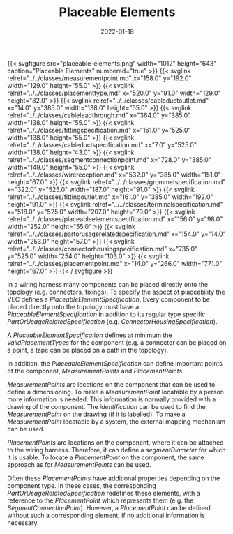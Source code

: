 ﻿---
title: Placeable Elements
toc: false
type: specs
layout: diagram
date: "2022-01-18"
draft: false
specification: VEC
version: 1.2.2
documentType: "Recommendation"
elementType: Diagram
classes:
  - MeasurementPoint
  - PlacementType
  - CableDuctOutlet
  - CableLeadThrough
  - FittingSpecification
  - CableDuctSpecification
  - SegmentConnectionPoint
  - WireReception
  - GrommetSpecification
  - FittingOutlet
  - TerminalSpecification
  - PlaceableElementSpecification
  - PartOrUsageRelatedSpecification
  - ConnectorHousingSpecification
  - PlacementPoint
menu:
  VEC-1.2.2:    
    parent: general-component-data
    identifier: general-component-data/placeable-elements
    weight: 1004004 

# Prev/next pager order (if `docs_section_pager` enabled in `params.toml`)
weight: 1004004
---
{{< svgfigure src="placeable-elements.png" width="1012" height="643" caption="Placeable Elements" numbered="true" >}}
  {{< svglink relref="../../classes/measurementpoint.md" x="158.0" y="192.0" width="129.0" height="55.0" >}}
  {{< svglink relref="../../classes/placementtype.md" x="520.0" y="91.0" width="129.0" height="82.0" >}}
  {{< svglink relref="../../classes/cableductoutlet.md" x="14.0" y="385.0" width="138.0" height="55.0" >}}
  {{< svglink relref="../../classes/cableleadthrough.md" x="364.0" y="385.0" width="138.0" height="55.0" >}}
  {{< svglink relref="../../classes/fittingspecification.md" x="161.0" y="525.0" width="138.0" height="55.0" >}}
  {{< svglink relref="../../classes/cableductspecification.md" x="7.0" y="525.0" width="138.0" height="43.0" >}}
  {{< svglink relref="../../classes/segmentconnectionpoint.md" x="728.0" y="385.0" width="149.0" height="55.0" >}}
  {{< svglink relref="../../classes/wirereception.md" x="532.0" y="385.0" width="151.0" height="67.0" >}}
  {{< svglink relref="../../classes/grommetspecification.md" x="322.0" y="525.0" width="187.0" height="91.0" >}}
  {{< svglink relref="../../classes/fittingoutlet.md" x="161.0" y="385.0" width="192.0" height="91.0" >}}
  {{< svglink relref="../../classes/terminalspecification.md" x="518.0" y="525.0" width="207.0" height="79.0" >}}
  {{< svglink relref="../../classes/placeableelementspecification.md" x="156.0" y="98.0" width="252.0" height="55.0" >}}
  {{< svglink relref="../../classes/partorusagerelatedspecification.md" x="154.0" y="14.0" width="253.0" height="57.0" >}}
  {{< svglink relref="../../classes/connectorhousingspecification.md" x="735.0" y="525.0" width="254.0" height="103.0" >}}
  {{< svglink relref="../../classes/placementpoint.md" x="14.0" y="266.0" width="771.0" height="67.0" >}}
{{< / svgfigure >}}
<p> In a wiring harness many components can be placed directly onto the topology (e.g. connectors, fixings). To specify the aspect of placeability the VEC defines a <i>PlaceableElementSpecification</i>. Every component to be placed directly onto the topology must have a <i>PlaceableElementSpecification </i>in addition to its regular type specific <i>PartOrUsageRelatedSpecification </i>(e.g. <i>ConnectorHousingSpecification</i>).      </p>      <p> A <i>PlaceableElementSpecificat</i>i<i>on </i>defines at minimum the <i>validPlacementTypes</i> for the component (e.g. a connector can be placed on a point, a tape can be placed on a path in the topology).      </p>      <p> In addition, the <i>PlaceableElementSpecificat</i>i<i>on</i> can define important points of the component, <i>MeasurementPoints</i> and <i>PlacementPoints. </i>      </p>      <p> <i>MeasurementPoints</i> are locations on the component that can be used to define a dimensioning. To make a <i>MeasurementPoint</i> locatable by a person more information is needed. This information is normally provided with a drawing of the component. The <i>identification </i>can be used to find the <i>MeasurementPoint</i> on the drawing (if it is labelled). To make a <i>MeasurementPoint</i> locatable by a system, the external mapping mechanism can be used.      </p>      <p> <i>PlacementPoints</i> are locations on the component, where it can be attached to the wiring harness. Therefore, it can define a <i>segmentDiameter </i>for which it is usable. To locate a <i>PlacementPoint</i> on the component, the same approach as for <i>MeasurementPoints</i> can be used.      </p>      <p> Often these <i>PlacementPoints</i> have additional properties depending on the component type. In these cases, the corresponding <i>PartOrUsageRelatedSpecification</i> redefines these elements, with a reference to the <i>PlacementPoint </i>which represents them (e.g. the <i>SegmentConnectionPoint</i>). However, a <i>PlacementPoint </i>can be defined without such a corresponding element, if no additional information is necessary.      </p>